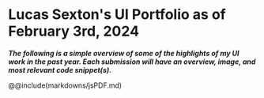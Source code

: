 # Lucas Sexton's UI Portfolio as of February 3rd, 2024

***The following is a simple overview of some of the highlights of my UI work in the past year.  Each submission will have an overview, image, and most relevant code snippet(s).***

@@include(markdowns/jsPDF.md)